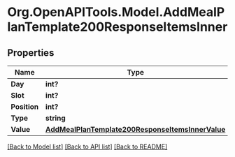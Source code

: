 # Org.OpenAPITools.Model.AddMealPlanTemplate200ResponseItemsInner

## Properties

Name | Type | Description | Notes
------------ | ------------- | ------------- | -------------
**Day** | **int?** |  | 
**Slot** | **int?** |  | 
**Position** | **int?** |  | 
**Type** | **string** |  | 
**Value** | [**AddMealPlanTemplate200ResponseItemsInnerValue**](AddMealPlanTemplate200ResponseItemsInnerValue.md) |  | [optional] 

[[Back to Model list]](../README.md#documentation-for-models) [[Back to API list]](../README.md#documentation-for-api-endpoints) [[Back to README]](../README.md)

